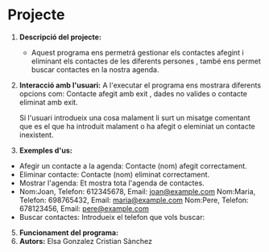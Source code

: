 # Projecte

1. **Descripció del projecte:**
   - Aquest programa ens permetrá gestionar els contactes afegint i eliminant els contactes de les diferents persones , també ens permet buscar contactes en la nostra agenda.
   
2. **Interacció amb l'usuari:**
   A l'executar el programa ens mostrara diferents opcions com: Contacte afegit amb exit , dades no valides o contacte eliminat amb exit.

   Si l'usuari introdueix una cosa malament li surt un misatge comentant que es el que ha introduit malament o ha afegit o eleminiat un          contacte inexistent.
3.  **Exemples d'us:**
   - Afegir un contacte a la agenda: Contacte (nom) afegit correctament.
   - Eliminar contacte: Contacte (nom) eliminat correctament.
   - Mostrar l'agenda: Et mostra tota l'agenda de contactes.
   - Nom:Joan, Telefon: 612345678, Email: joan@example.com
   Nom:Maria, Telefon: 698765432, Email: maria@example.com
   Nom:Pere, Telefon: 678123456, Email: pere@example.com
   - Buscar contactes: Introdueix el telefon que vols buscar:
5.  **Funcionament del programa:**
6.  **Autors:**
   Elsa Gonzalez
   Cristian Sànchez


